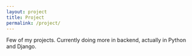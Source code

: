 ```yaml
---
layout: project
title: Project
permalink: /project/
---
```


Few of my projects. Currently doing more in backend, actually in Python and Django.
